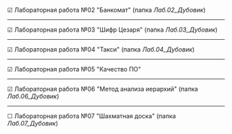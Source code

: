 &#9745; Лабораторная работа №02 "Банкомат" (папка *Лаб.02_Дубовик*) 

---
&#9745; Лабораторная работа №03 "Шифр Цезаря" (папка *Лаб.03_Дубовик*)

---
&#9745; Лабораторная работа №04 "Такси" (папка *Лаб.04_Дубовик*)

---
&#9745; Лабораторная работа №05 "Качество ПО"

---
&#9745; Лабораторная работа №06 "Метод анализа иерархий" (папка *Лаб.06_Дубовик*)

---
&#9744; Лабораторная работа №07 "Шахматная доска" (папка *Лаб.07_Дубовик*)
